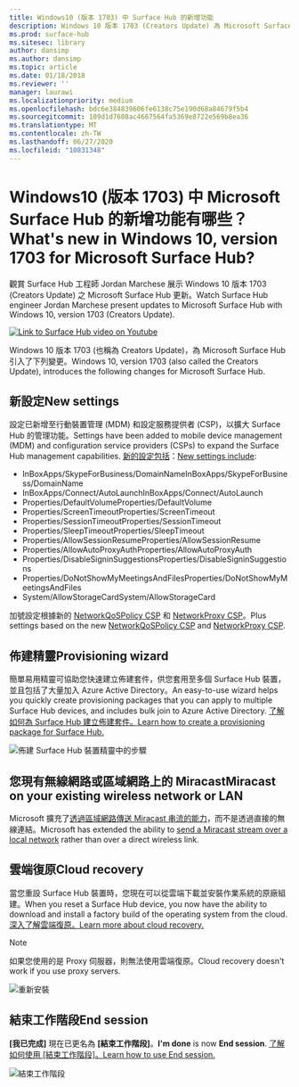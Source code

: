 ```yaml
---
title: Windows10 (版本 1703) 中 Surface Hub 的新增功能
description: Windows 10 版本 1703 (Creators Update) 為 Microsoft Surface Hub 帶來了新的功能。
ms.prod: surface-hub
ms.sitesec: library
author: dansimp
ms.author: dansimp
ms.topic: article
ms.date: 01/18/2018
ms.reviewer: ''
manager: laurawi
ms.localizationpriority: medium
ms.openlocfilehash: bdc6e384839606fe6138c75e190d68a84679f5b4
ms.sourcegitcommit: 109d1d7608ac4667564fa5369e8722e569b8ea36
ms.translationtype: MT
ms.contentlocale: zh-TW
ms.lasthandoff: 06/27/2020
ms.locfileid: "10831348"
---
```

# <span data-ttu-id="0129f-103">Windows10 (版本 1703) 中 Microsoft Surface Hub 的新增功能有哪些？</span><span class="sxs-lookup"><span data-stu-id="0129f-103">What's new in Windows 10, version 1703 for Microsoft Surface Hub?</span></span>

<span data-ttu-id="0129f-104">觀賞 Surface Hub 工程師 Jordan Marchese 展示 Windows 10 版本 1703 (Creators Update) 之 Microsoft Surface Hub 更新。</span><span class="sxs-lookup"><span data-stu-id="0129f-104">Watch Surface Hub engineer Jordan Marchese present updates to Microsoft Surface Hub with Windows 10, version 1703 (Creators Update).</span></span> 

<a href="https://www.youtube.com/watch?v=R8tX10VIgq0" target="_blank"> <img src="images/whats-new-video-thumbnail.png" alt="Link to Surface Hub video on Youtube" /></a>

<span data-ttu-id="0129f-105">Windows 10 版本 1703 (也稱為 Creators Update)，為 Microsoft Surface Hub 引入了下列變更。</span><span class="sxs-lookup"><span data-stu-id="0129f-105">Windows 10, version 1703 (also called the Creators Update), introduces the following changes for Microsoft Surface Hub.</span></span>

## <span data-ttu-id="0129f-106">新設定</span><span class="sxs-lookup"><span data-stu-id="0129f-106">New settings</span></span>

<span data-ttu-id="0129f-107">設定已新增至行動裝置管理 (MDM) 和設定服務提供者 (CSP)，以擴大 Surface Hub 的管理功能。</span><span class="sxs-lookup"><span data-stu-id="0129f-107">Settings have been added to mobile device management (MDM) and configuration service providers (CSPs) to expand the Surface Hub management capabilities.</span></span> <span data-ttu-id="0129f-108">[新的設定包括](manage-settings-with-mdm-for-surface-hub.md)：</span><span class="sxs-lookup"><span data-stu-id="0129f-108">[New settings include](manage-settings-with-mdm-for-surface-hub.md):</span></span>

- <span data-ttu-id="0129f-109">InBoxApps/SkypeForBusiness/DomainName</span><span class="sxs-lookup"><span data-stu-id="0129f-109">InBoxApps/SkypeForBusiness/DomainName</span></span>
- <span data-ttu-id="0129f-110">InBoxApps/Connect/AutoLaunch</span><span class="sxs-lookup"><span data-stu-id="0129f-110">InBoxApps/Connect/AutoLaunch</span></span>
- <span data-ttu-id="0129f-111">Properties/DefaultVolume</span><span class="sxs-lookup"><span data-stu-id="0129f-111">Properties/DefaultVolume</span></span>
- <span data-ttu-id="0129f-112">Properties/ScreenTimeout</span><span class="sxs-lookup"><span data-stu-id="0129f-112">Properties/ScreenTimeout</span></span>
- <span data-ttu-id="0129f-113">Properties/SessionTimeout</span><span class="sxs-lookup"><span data-stu-id="0129f-113">Properties/SessionTimeout</span></span>
- <span data-ttu-id="0129f-114">Properties/SleepTimeout</span><span class="sxs-lookup"><span data-stu-id="0129f-114">Properties/SleepTimeout</span></span>
- <span data-ttu-id="0129f-115">Properties/AllowSessionResume</span><span class="sxs-lookup"><span data-stu-id="0129f-115">Properties/AllowSessionResume</span></span>
- <span data-ttu-id="0129f-116">Properties/AllowAutoProxyAuth</span><span class="sxs-lookup"><span data-stu-id="0129f-116">Properties/AllowAutoProxyAuth</span></span>
- <span data-ttu-id="0129f-117">Properties/DisableSigninSuggestions</span><span class="sxs-lookup"><span data-stu-id="0129f-117">Properties/DisableSigninSuggestions</span></span>
- <span data-ttu-id="0129f-118">Properties/DoNotShowMyMeetingsAndFiles</span><span class="sxs-lookup"><span data-stu-id="0129f-118">Properties/DoNotShowMyMeetingsAndFiles</span></span>
- <span data-ttu-id="0129f-119">System/AllowStorageCard</span><span class="sxs-lookup"><span data-stu-id="0129f-119">System/AllowStorageCard</span></span>

<span data-ttu-id="0129f-120">加號設定根據新的 [NetworkQoSPolicy CSP](https://msdn.microsoft.com/windows/hardware/commercialize/customize/mdm/networkqospolicy-csp) 和 [NetworkProxy CSP](https://msdn.microsoft.com/windows/hardware/commercialize/customize/mdm/networkproxy-csp)。</span><span class="sxs-lookup"><span data-stu-id="0129f-120">Plus settings based on the new [NetworkQoSPolicy CSP](https://msdn.microsoft.com/windows/hardware/commercialize/customize/mdm/networkqospolicy-csp) and [NetworkProxy CSP](https://msdn.microsoft.com/windows/hardware/commercialize/customize/mdm/networkproxy-csp).</span></span>
</br>

## <span data-ttu-id="0129f-121">佈建精靈</span><span class="sxs-lookup"><span data-stu-id="0129f-121">Provisioning wizard</span></span>

<span data-ttu-id="0129f-122">簡單易用精靈可協助您快速建立佈建套件，供您套用至多個 Surface Hub 裝置，並且包括了大量加入 Azure Active Directory。</span><span class="sxs-lookup"><span data-stu-id="0129f-122">An easy-to-use wizard helps you quickly create provisioning packages that you can apply to multiple Surface Hub devices, and includes bulk join to Azure Active Directory.</span></span> [<span data-ttu-id="0129f-123">了解如何為 Surface Hub 建立佈建套件。</span><span class="sxs-lookup"><span data-stu-id="0129f-123">Learn how to create a provisioning package for Surface Hub.</span></span>](provisioning-packages-for-certificates-surface-hub.md)

![佈建 Surface Hub 裝置精靈中的步驟](images/wcd-wizard.png)
    
## <span data-ttu-id="0129f-125">您現有無線網路或區域網路上的 Miracast</span><span class="sxs-lookup"><span data-stu-id="0129f-125">Miracast on your existing wireless network or LAN</span></span> 

<span data-ttu-id="0129f-126">Microsoft 擴充了[透過區域網路傳送 Miracast 串流的能力](miracast-over-infrastructure.md)，而不是透過直接的無線連結。</span><span class="sxs-lookup"><span data-stu-id="0129f-126">Microsoft has extended the ability to [send a Miracast stream over a local network](miracast-over-infrastructure.md) rather than over a direct wireless link.</span></span> 
    
## <span data-ttu-id="0129f-127">雲端復原</span><span class="sxs-lookup"><span data-stu-id="0129f-127">Cloud recovery</span></span>

<span data-ttu-id="0129f-128">當您重設 Surface Hub 裝置時，您現在可以從雲端下載並安裝作業系統的原廠組建。</span><span class="sxs-lookup"><span data-stu-id="0129f-128">When you reset a Surface Hub device, you now have the ability to download and install a factory build of the operating system from the cloud.</span></span> [<span data-ttu-id="0129f-129">深入了解雲端復原。</span><span class="sxs-lookup"><span data-stu-id="0129f-129">Learn more about cloud recovery.</span></span>](device-reset-surface-hub.md#cloud-recovery)

>[!NOTE]
><span data-ttu-id="0129f-130">如果您使用的是 Proxy 伺服器，則無法使用雲端復原。</span><span class="sxs-lookup"><span data-stu-id="0129f-130">Cloud recovery doesn't work if you use proxy servers.</span></span>
    
![重新安裝](images/reinstall.png)
    
## <span data-ttu-id="0129f-132">結束工作階段</span><span class="sxs-lookup"><span data-stu-id="0129f-132">End session</span></span>

<span data-ttu-id="0129f-133">**[我已完成]** 現在已更名為 **[結束工作階段]**。</span><span class="sxs-lookup"><span data-stu-id="0129f-133">**I'm done** is now **End session**.</span></span> [<span data-ttu-id="0129f-134">了解如何使用 [結束工作階段]。</span><span class="sxs-lookup"><span data-stu-id="0129f-134">Learn how to use End session.</span></span>](i-am-done-finishing-your-surface-hub-meeting.md) 

![結束工作階段](images/end-session.png)



 

 
